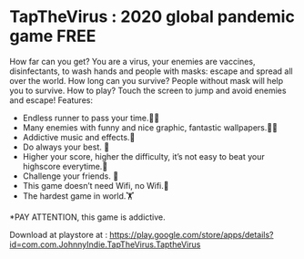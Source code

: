 # TapTheVirus :  2020 global pandemic game FREE

How far can you get?
You are a virus, your enemies are vaccines, disinfectants, to wash hands and people with masks: escape and spread all over the world. How long can you survive? People without mask will help you to survive. 
How to play?
Touch the screen to jump and avoid enemies and escape! 
Features:
- Endless runner to pass your time.🏃‍♂️
- Many enemies with funny and nice graphic, fantastic wallpapers.🦠💉
- Addictive music and effects.🎼
- Do always your best. 🧲
- Higher your score, higher the difficulty, it’s not easy to beat your highscore everytime.🔋
- Challenge your friends. 🏅
- This game doesn’t need Wifi, no Wifi.📱
- The hardest game in world.🏋️

*PAY ATTENTION, this game is addictive.

Download at playstore at :
https://play.google.com/store/apps/details?id=com.com.JohnnyIndie.TapTheVirus.TaptheVirus
